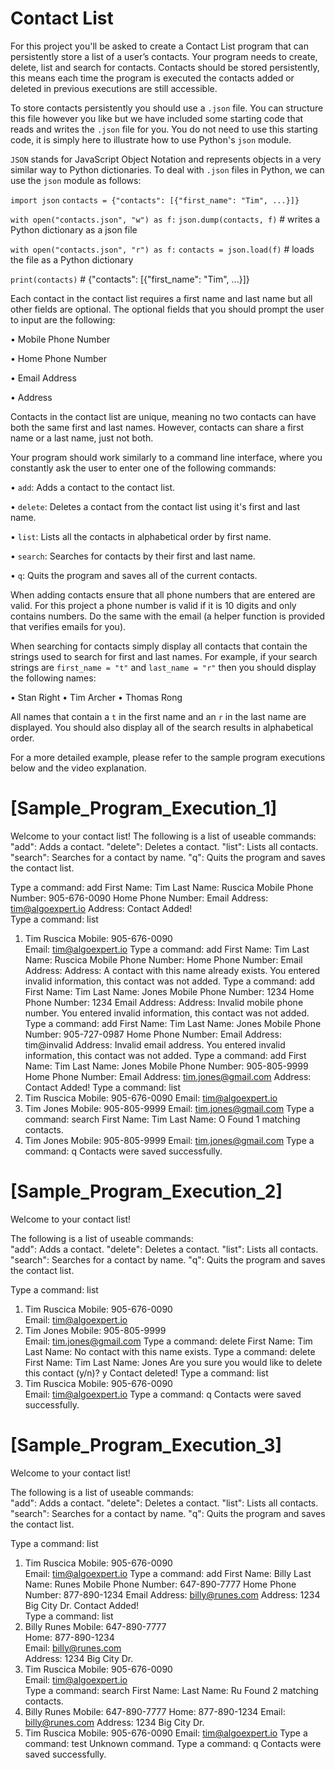 # Contact List

For this project you'll be asked to create a Contact List program that can persistently store a list of a user’s 
contacts. Your program needs to create, delete, list and search for contacts. Contacts should be stored persistently, 
this means each time the program is executed the contacts added or deleted in previous executions are still accessible.

To store contacts persistently you should use a `.json` file. You can structure this file however you like but we have 
included some starting code that reads and writes the `.json` file for you. You do not need to use this starting code, 
it is simply here to illustrate how to use Python's `json` module.

`JSON` stands for JavaScript Object Notation and represents objects in a very similar way to Python dictionaries. 
To deal with `.json` files in Python, we can use the `json` module as follows:

`import json`
`contacts = {"contacts": [{"first_name": "Tim", ...}]}`

`with open("contacts.json", "w") as f:`
    `json.dump(contacts, f)`  # writes a Python dictionary as a json file

`with open("contacts.json", "r") as f:`
    `contacts = json.load(f)`  # loads the file as a Python dictionary

`print(contacts)`  # {"contacts": [{"first_name": "Tim", ...}]}

Each contact in the contact list requires a first name and last name but all other fields are optional. 
The optional fields that you should prompt the user to input are the following:

 • Mobile Phone Number

 • Home Phone Number

 • Email Address

 • Address

Contacts in the contact list are unique, meaning no two contacts can have both the same first and last names. 
However, contacts can share a first name or a last name, just not both.

Your program should work similarly to a command line interface, where you constantly ask the user to enter one of the 
following commands:

 • `add`: Adds a contact to the contact list.

 • `delete`: Deletes a contact from the contact list using it's first and last name.

 • `list`: Lists all the contacts in alphabetical order by first name.

 • `search`: Searches for contacts by their first and last name.

 • `q`: Quits the program and saves all of the current contacts.

When adding contacts ensure that all phone numbers that are entered are valid. For this project a phone number is 
valid if it is 10 digits and only contains numbers. Do the same with the email (a helper function is provided that 
verifies emails for you).

When searching for contacts simply display all contacts that contain the strings used to search for first and last names. 
For example, if your search strings are `first_name = "t"` and `last_name = "r"` then you should display the following names:

 • Stan Right
 • Tim Archer
 • Thomas Rong

All names that contain a `t` in the first name and an `r` in the last name are displayed. 
You should also display all of the search results in alphabetical order.

For a more detailed example, please refer to the sample program executions below and the video explanation.

# [Sample_Program_Execution_1]
Welcome to your contact list!
The following is a list of useable commands:      
"add": Adds a contact.
"delete": Deletes a contact.
"list": Lists all contacts.
"search": Searches for a contact by name.
"q": Quits the program and saves the contact list.

Type a command: add
First Name: Tim
Last Name: Ruscica
Mobile Phone Number: 905-676-0090
Home Phone Number: 
Email Address: tim@algoexpert.io
Address: 
Contact Added!  
Type a command: list
1. Tim Ruscica
        Mobile: 905-676-0090    
        Email: tim@algoexpert.io
Type a command: add
First Name: Tim
Last Name: Ruscica
Mobile Phone Number: 
Home Phone Number: 
Email Address: 
Address: 
A contact with this name already exists.
You entered invalid information, this contact was not added.
Type a command: add
First Name: Tim
Last Name: Jones
Mobile Phone Number: 1234
Home Phone Number: 1234
Email Address: 
Address: 
Invalid mobile phone number.
You entered invalid information, this contact was not added.
Type a command: add
First Name: Tim
Last Name: Jones
Mobile Phone Number: 905-727-0987
Home Phone Number: 
Email Address: tim@invalid
Address: 
Invalid email address.
You entered invalid information, this contact was not added.
Type a command: add
First Name: Tim
Last Name: Jones
Mobile Phone Number: 905-805-9999
Home Phone Number: 
Email Address: tim.jones@gmail.com
Address: 
Contact Added!
Type a command: list
1. Tim Ruscica
        Mobile: 905-676-0090
        Email: tim@algoexpert.io
2. Tim Jones
        Mobile: 905-805-9999
        Email: tim.jones@gmail.com
Type a command: search
First Name: Tim
Last Name: O
Found 1 matching contacts.
1. Tim Jones
        Mobile: 905-805-9999
        Email: tim.jones@gmail.com
Type a command: q
Contacts were saved successfully.

# [Sample_Program_Execution_2]
Welcome to your contact list!

The following is a list of useable commands:      
"add": Adds a contact.
"delete": Deletes a contact.
"list": Lists all contacts.
"search": Searches for a contact by name.
"q": Quits the program and saves the contact list.

Type a command: list
1. Tim Ruscica
        Mobile: 905-676-0090      
        Email: tim@algoexpert.io  
2. Tim Jones
        Mobile: 905-805-9999      
        Email: tim.jones@gmail.com
Type a command: delete
First Name: Tim
Last Name: 
No contact with this name exists.
Type a command: delete
First Name: Tim
Last Name: Jones
Are you sure you would like to delete this contact (y/n)? y
Contact deleted!
Type a command: list
1. Tim Ruscica
        Mobile: 905-676-0090    
        Email: tim@algoexpert.io
Type a command: q
Contacts were saved successfully.
 
# [Sample_Program_Execution_3]
Welcome to your contact list!

The following is a list of useable commands:      
"add": Adds a contact.
"delete": Deletes a contact.
"list": Lists all contacts.
"search": Searches for a contact by name.
"q": Quits the program and saves the contact list.

Type a command: list
1. Tim Ruscica
        Mobile: 905-676-0090    
        Email: tim@algoexpert.io
Type a command: add
First Name: Billy
Last Name: Runes
Mobile Phone Number: 647-890-7777
Home Phone Number: 877-890-1234
Email Address: billy@runes.com
Address: 1234 Big City Dr.
Contact Added!  
Type a command: list
1. Billy Runes
        Mobile: 647-890-7777      
        Home: 877-890-1234        
        Email: billy@runes.com    
        Address: 1234 Big City Dr.
2. Tim Ruscica
        Mobile: 905-676-0090      
        Email: tim@algoexpert.io  
Type a command: search
First Name: 
Last Name: Ru
Found 2 matching contacts.
1. Billy Runes
        Mobile: 647-890-7777
        Home: 877-890-1234
        Email: billy@runes.com
        Address: 1234 Big City Dr.
2. Tim Ruscica
        Mobile: 905-676-0090
        Email: tim@algoexpert.io
Type a command: test
Unknown command.
Type a command: q
Contacts were saved successfully.